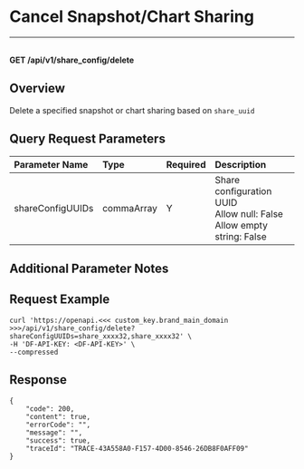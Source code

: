 # Cancel Snapshot/Chart Sharing

---

<br />**GET /api/v1/share_config/delete**

## Overview
Delete a specified snapshot or chart sharing based on `share_uuid`



## Query Request Parameters

| Parameter Name        | Type     | Required | Description              |
|:-------------------|:-------|:-----|:----------------|
| shareConfigUUIDs | commaArray | Y | Share configuration UUID<br>Allow null: False <br>Allow empty string: False <br> |

## Additional Parameter Notes



## Request Example
```shell
curl 'https://openapi.<<< custom_key.brand_main_domain >>>/api/v1/share_config/delete?shareConfigUUIDs=share_xxxx32,share_xxxx32' \
-H 'DF-API-KEY: <DF-API-KEY>' \
--compressed
```



## Response
```shell
{
    "code": 200,
    "content": true,
    "errorCode": "",
    "message": "",
    "success": true,
    "traceId": "TRACE-43A558A0-F157-4D00-8546-26DB8F0AFF09"
} 
```
